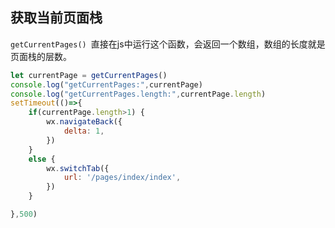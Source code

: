 ## 获取当前页面栈

`getCurrentPages() `直接在js中运行这个函数，会返回一个数组，数组的长度就是页面栈的层数。

```js
let currentPage = getCurrentPages()
console.log("getCurrentPages:",currentPage)
console.log("getCurrentPages.length:",currentPage.length)
setTimeout(()=>{
    if(currentPage.length>1) {
        wx.navigateBack({
            delta: 1,
        })
    }
    else {
        wx.switchTab({
            url: '/pages/index/index',
        })
    }

},500)
```

